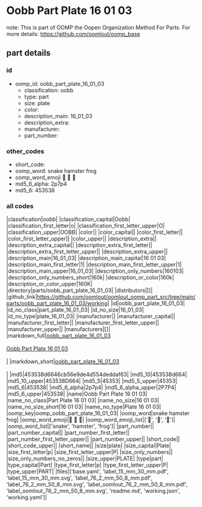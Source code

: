 # Oobb Part Plate 16 01 03  

note: This is part of OOMP the Oopen Organization Method For Parts. For more details: https://github.com/oomlout/oomp_base

##  part details





### id
* oomp_id: oobb_part_plate_16_01_03
  * classification: oobb
  * type: part
  * size: plate
  * color: 
  * description_main: 16_01_03
  * description_extra: 
  * manufacturer: 
  * part_number: 

### other_codes
* short_code: 
* oomp_word: snake hamster frog
* oomp_word_emoji :snake: :hamster: :frog:
* md5_6_alpha: 2p7p4
* md5_6: 453538

### all codes 
|classification|oobb|
|classification_capital|Oobb|
|classification_first_letter|o|
|classification_first_letter_upper|O|
|classification_upper|OOBB|
|color||
|color_capital||
|color_first_letter||
|color_first_letter_upper||
|color_upper||
|description_extra||
|description_extra_capital||
|description_extra_first_letter||
|description_extra_first_letter_upper||
|description_extra_upper||
|description_main|16_01_03|
|description_main_capital|16 01 03|
|description_main_first_letter|1|
|description_main_first_letter_upper|1|
|description_main_upper|16_01_03|
|description_only_numbers|160103|
|description_only_numbers_short|160k|
|description_or_color|160k|
|description_or_color_upper|160K|
|directory|parts/oobb_part_plate_16_01_03|
|distributors|[]|
|github_link|https://github.com/oomlout/oomlout_oomp_part_src/tree/main/parts/oobb_part_plate_16_01_03/working|
|id|oobb_part_plate_16_01_03|
|id_no_class|part_plate_16_01_03|
|id_no_size|16_01_03|
|id_no_type|plate_16_01_03|
|manufacturer||
|manufacturer_capital||
|manufacturer_first_letter||
|manufacturer_first_letter_upper||
|manufacturer_upper||
|manufacturers|[]|
|markdown_full|[oobb_part_plate_16_01_03](https://github.com/oomlout/oomlout_oomp_part_src/tree/main/parts/oobb_part_plate_16_01_03/working)<br>[](https://github.com/oomlout/oomlout_oomp_part_src/tree/main/parts/oobb_part_plate_16_01_03/working)<br>[Oobb Part Plate 16 01 03](https://github.com/oomlout/oomlout_oomp_part_src/tree/main/parts/oobb_part_plate_16_01_03/working)<br><br>|
|markdown_short|[oobb_part_plate_16_01_03](https://github.com/oomlout/oomlout_oomp_part_src/tree/main/parts/oobb_part_plate_16_01_03/working)<br><br>|
|md5|453538d6646cb56e9de4d554deddaf63|
|md5_10|453538d664|
|md5_10_upper|453538D664|
|md5_5|45353|
|md5_5_upper|45353|
|md5_6|453538|
|md5_6_alpha|2p7p4|
|md5_6_alpha_upper|2P7P4|
|md5_6_upper|453538|
|name|Oobb Part Plate 16 01 03|
|name_no_class|Part Plate 16 01 03|
|name_no_size|16 01 03|
|name_no_size_short|16 01 03|
|name_no_type|Plate 16 01 03|
|oomp_key|oomp_oobb_part_plate_16_01_03|
|oomp_word|snake hamster frog|
|oomp_word_emoji|:snake: :hamster: :frog:|
|oomp_word_emoji_list|[':snake:', ':hamster:', ':frog:']|
|oomp_word_list|['snake', 'hamster', 'frog']|
|part_number||
|part_number_capital||
|part_number_first_letter||
|part_number_first_letter_upper||
|part_number_upper||
|short_code||
|short_code_upper||
|short_name||
|size|plate|
|size_capital|Plate|
|size_first_letter|p|
|size_first_letter_upper|P|
|size_only_numbers||
|size_only_numbers_no_zeros||
|size_upper|PLATE|
|type|part|
|type_capital|Part|
|type_first_letter|p|
|type_first_letter_upper|P|
|type_upper|PART|
|files|['base.yaml', 'label_15_mm_30_mm.pdf', 'label_15_mm_30_mm.svg', 'label_76_2_mm_50_8_mm.pdf', 'label_76_2_mm_50_8_mm.svg', 'label_oomlout_76_2_mm_50_8_mm.pdf', 'label_oomlout_76_2_mm_50_8_mm.svg', 'readme.md', 'working.json', 'working.yaml']|
